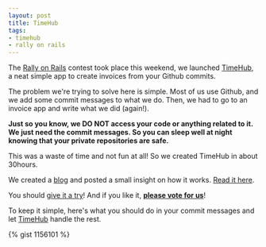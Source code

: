 ```yaml
---
layout: post
title: TimeHub
tags:
- timehub
- rally on rails
---
```

The [Rally on Rails](http://rallyonrails.com) contest took place this weekend,
we launched [TimeHub](http://timehub.net), a neat simple app to create
invoices from your Github commits.

The problem we're trying to solve here is simple. Most of us use Github, and
we add some commit messages to what we do. Then, we had to go to an invoice
app and write what we did (again!).

**Just so you know, we DO NOT access your code or anything related to it. We just need the commit messages. So you can sleep well at night knowing that your private repositories are safe.**

This was a waste of time and not fun at all! So we created TimeHub in about
30hours.

We created a [blog](http://blog.timehub.net/) and posted a small insight on
how it works. [Read it
here](http://blog.timehub.net/post/8973816486/launched).

You should [give it a try](http://timehub.net)! And if you like it, **[please
vote for us](http://rallyonrails.com/teams/47)**!

To keep it simple, here's what you should do in your commit messages and let
[TimeHub](http://timehub.net) handle the rest.

{% gist 1156101 %}
